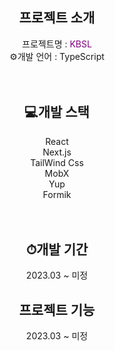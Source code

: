 <h2 align="center"> 프로젝트 소개 </h2>
<div align="center">
  <span>프로젝트명 : </span><span style="color:purple">KBSL</span>
  <br/>
  <span>⚙️개발 언어 : </span><span>TypeScript</span>
</div>
<br/>
<br/>

<h2 align="center">💻개발 스택</h2>
<div align="center">
  <span>React</span>
  <br/>
  <span>Next.js</span>
  <br/>
  <span>TailWind Css</span>
  <br/>
  <span>MobX</span>
  <br/>
  <span>Yup</span>
  <br/>
  <span>Formik</span>
</div>

<br/>
<br/>

<h2 align="center">⏱개발 기간</h2>
<div align="center">
  <span>2023.03 ~ 미정</span>
  <br/>
</div>

<h2 align="center">프로젝트 기능</h2>
<div align="center">
  <span>2023.03 ~ 미정</span>
  <br/>
</div>


